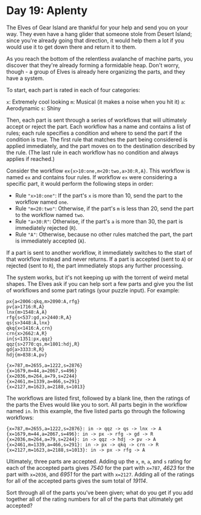 # Day 19: Aplenty

The Elves of Gear Island are thankful for your help and send you on your way. 
They even have a hang glider that someone stole from Desert Island; 
since you're already going that direction, it would help them a lot if you would use it to get down there and 
return it to them.

As you reach the bottom of the relentless avalanche of machine parts, you discover that they're already forming 
a formidable heap. Don't worry, though - a group of Elves is already here organizing the parts, and they have a system.

To start, each part is rated in each of four categories:

`x`: Extremely cool looking
`m`: Musical (it makes a noise when you hit it)
`a`: Aerodynamic
`s`: Shiny

Then, each part is sent through a series of workflows that will ultimately accept or reject the part. 
Each workflow has a name and contains a list of rules; 
each rule specifies a condition and where to send the part if the condition is true. 
The first rule that matches the part being considered is applied immediately, 
and the part moves on to the destination described by the rule. 
(The last rule in each workflow has no condition and always applies if reached.)

Consider the workflow `ex{x>10:one,m<20:two,a>30:R,A}`. 
This workflow is named `ex` and contains four rules. 
If workflow `ex` were considering a specific part, it would perform the following steps in order:
- Rule `"x>10:one"`: If the part's `x` is more than 10, send the part to the workflow named `one`.
- Rule `"m<20:two"`: Otherwise, if the part's `m` is less than 20, send the part to the workflow named `two`.
- Rule `"a>30:R"`: Otherwise, if the part's `a` is more than 30, the part is immediately rejected (`R`).
- Rule `"A"`: Otherwise, because no other rules matched the part, the part is immediately accepted (`A`).

If a part is sent to another workflow, it immediately switches to the start of that workflow instead and never returns. 
If a part is accepted (sent to `A`) or rejected (sent to `R`), the part immediately stops any further processing.

The system works, but it's not keeping up with the torrent of weird metal shapes. 
The Elves ask if you can help sort a few parts and give you the list of workflows and some part ratings (your puzzle input). 
For example:
```
px{a<2006:qkq,m>2090:A,rfg}
pv{a>1716:R,A}
lnx{m>1548:A,A}
rfg{s<537:gd,x>2440:R,A}
qs{s>3448:A,lnx}
qkq{x<1416:A,crn}
crn{x>2662:A,R}
in{s<1351:px,qqz}
qqz{s>2770:qs,m<1801:hdj,R}
gd{a>3333:R,R}
hdj{m>838:A,pv}

{x=787,m=2655,a=1222,s=2876}
{x=1679,m=44,a=2067,s=496}
{x=2036,m=264,a=79,s=2244}
{x=2461,m=1339,a=466,s=291}
{x=2127,m=1623,a=2188,s=1013}
```
The workflows are listed first, followed by a blank line, then the ratings of the parts the Elves would like you to sort. 
All parts begin in the workflow named `in`. In this example, the five listed parts go through the following workflows:
```
{x=787,m=2655,a=1222,s=2876}: in -> qqz -> qs -> lnx -> A
{x=1679,m=44,a=2067,s=496}: in -> px -> rfg -> gd -> R
{x=2036,m=264,a=79,s=2244}: in -> qqz -> hdj -> pv -> A
{x=2461,m=1339,a=466,s=291}: in -> px -> qkq -> crn -> R
{x=2127,m=1623,a=2188,s=1013}: in -> px -> rfg -> A
```
Ultimately, three parts are accepted. Adding up the `x`, `m`, `a`, and `s` rating for each of the accepted parts gives 
*7540* for the part with `x=787`, *4623* for the part with `x=2036`, and *6951* for the part with `x=2127`. 
Adding all of the ratings for all of the accepted parts gives the sum total of *19114*.

Sort through all of the parts you've been given; what do you get if you add together all of the rating numbers 
for all of the parts that ultimately get accepted?

